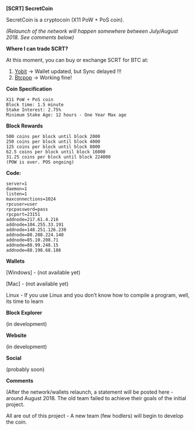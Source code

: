 **[SCRT] SecretCoin**

SecretCoin is a cryptocoin (X11 PoW + PoS coin).

*(Relaunch of the network will happen somewhere between July/August 2018. See comments below)*

**Where I can trade SCRT?**

At this moment, you can buy or exchange SCRT for BTC at:

1. [Yobit](https://yobit.net/en/trade/SCRT/BTC#7D) -> Wallet updated, but Sync delayed !!! 
2. [Btcpop](https://btcpop.co/Exchange/SCRT) -> Working fine!

**Coin Specification**
```
X11 PoW + PoS coin
Block time: 1.5 minute
Stake Interest: 2.75%
Minimum Stake Age: 12 hours - One Year Max age
```

**Block Rewards**
```
500 coins per block until block 2000
250 coins per block until block 4000
125 coins per block until block 8000
62.5 coins per block until block 16000
31.25 coins per block until block 224000
(POW is over. POS ongoing)
```

**Code:**
```
server=1
daemon=1
listen=1
maxconnections=1024
rpcuser=user
rpcpassword=pass
rpcport=23151
addnode=217.61.4.216
addnode=104.255.33.191
addnode=148.251.126.230
addnode=80.208.224.140
addnode=85.10.208.71
addnode=88.99.248.15
addnode=88.198.68.186
```

**Wallets**

[Windows] - (not available yet)

[Mac] - (not available yet)

Linux - If you use Linux and you don’t know how to compile a program, well, its time to learn


**Block Explorer**

(in development)

**Website**

(in development)

**Social**

(probably soon)

**Comments**

(After the network/wallets relaunch, a statement will be posted here - around August 2018.
The old team failed to achieve their goals of the initial project.

All are out of this project - A new team (few hodlers) will begin to develop the coin. 
